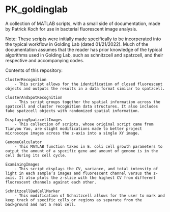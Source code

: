 # PK_goldinglab
A collection of MATLAB scripts, with a small side of documentation, made by Patrick Koch for use in bacterial fluorescent image analysis. 

Note:
These scripts were initially made specifically to be incorperated into the typical workflow in Golding Lab (dated 01/21/2022). Much of the documentation assumes that the reader has prior knowledge of the typical algorithms used in Golding Lab, such as schnitzcell and spatzcell, and their respective and accompanying codes.

Contents of this repository:

	ClusterRecognition
		- This script allows for the identification of closed fluorescent objects and outputs the results in a data format similar to spatzcell.
	
	ClusterAndSpotRecognition
		- This script groups together the spatial information across the spatzcell and cluster recognition data structures. It also includes fake spatzcell objects with randomized spatial information.

	DisplayingSpatzcellImages
		- This collection of scripts, whose original script came from Tianyou Yao, are slight modifications made to better project microscope images across the z-axis into a single XY image.

	GenomeCalculator
		- This MATLAB function takes in E. coli cell growth parameters to output the amount of a specific gene and amount of genome is in the cell during its cell cycle.

	ExaminingImages
		- This script displays the CV, variance, and total intensity of light in each sample’s images and fluorescent channel versus the z-axis. It also plots the z-slice with the highest CV from different fluorescent channels against each other.

	SchnitzcellBadCellMarker
		- This modification of Schnitzcell allows for the user to mark and keep track of specific cells or regions as separate from the background and not a real cell.
